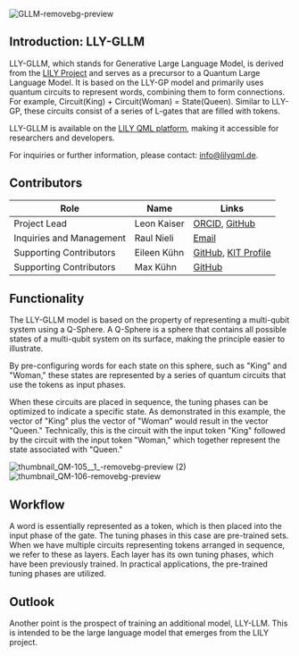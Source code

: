 ![GLLM-removebg-preview](https://github.com/user-attachments/assets/b586cbb8-3019-4ec0-8654-3e76922512f8)
## Introduction: LLY-GLLM

LLY-GLLM, which stands for Generative Large Language Model, is derived from the [LILY Project](http://www.lilyqml.de) and serves as a precursor to a Quantum Large Language Model. It is based on the LLY-GP model and primarily uses quantum circuits to represent words, combining them to form connections. For example, Circuit(King) + Circuit(Woman) = State(Queen). Similar to LLY-GP, these circuits consist of a series of L-gates that are filled with tokens.


LLY-GLLM is available on the [LILY QML platform](https://www.lilyqml.de), making it accessible for researchers and developers.

For inquiries or further information, please contact: [info@lilyqml.de](mailto:info@lilyqml.de).

## Contributors

| Role                     | Name          | Links                                                                                                                |
|--------------------------|---------------|----------------------------------------------------------------------------------------------------------------------|
| Project Lead             | Leon Kaiser   | [ORCID](https://orcid.org/0009-0000-4735-2044), [GitHub](https://github.com/xleonplayz)                              |
| Inquiries and Management | Raul Nieli    | [Email](mailto:raul.nieli@lilyqml.de)                                                                                |
| Supporting Contributors  | Eileen Kühn   | [GitHub](https://github.com/eileen-kuehn), [KIT Profile](https://www-kseta.ttp.kit.edu/fellows/Eileen.Kuehn/)        |
| Supporting Contributors  | Max Kühn      | [GitHub](https://github.com/maxfischer2781)                                                                          |


## Functionality


The LLY-GLLM model is based on the property of representing a multi-qubit system using a Q-Sphere. A Q-Sphere is a sphere that contains all possible states of a multi-qubit system on its surface, making the principle easier to illustrate.

By pre-configuring words for each state on this sphere, such as "King" and "Woman," these states are represented by a series of quantum circuits that use the tokens as input phases.

When these circuits are placed in sequence, the tuning phases can be optimized to indicate a specific state. As demonstrated in this example, the vector of "King" plus the vector of "Woman" would result in the vector "Queen." Technically, this is the circuit with the input token "King" followed by the circuit with the input token "Woman," which together represent the state associated with "Queen."





![thumbnail_QM-105__1_-removebg-preview (2)](https://github.com/user-attachments/assets/46d8378b-a7c1-4ed9-9306-7a195d558bf1)
![thumbnail_QM-106-removebg-preview](https://github.com/user-attachments/assets/1c4101b6-4c6d-4aed-aa39-09b3b18b8135)

## Workflow

A word is essentially represented as a token, which is then placed into the input phase of the gate. The tuning phases in this case are pre-trained sets. When we have multiple circuits representing tokens arranged in sequence, we refer to these as layers. Each layer has its own tuning phases, which have been previously trained. In practical applications, the pre-trained tuning phases are utilized.

## Outlook

Another point is the prospect of training an additional model, LLY-LLM. This is intended to be the large language model that emerges from the LILY project.
